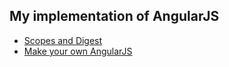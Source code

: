 ## My implementation of AngularJS
* [Scopes and Digest](http://teropa.info/blog/2013/11/03/make-your-own-angular-part-1-scopes-and-digest.html)
* [Make your own AngularJS](http://teropa.info/build-your-own-angular)
